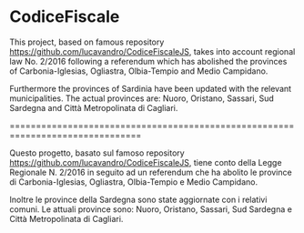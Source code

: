 # CodiceFiscale

This project, based on famous repository https://github.com/lucavandro/CodiceFiscaleJS, takes into account regional law No. 2/2016 following a referendum which has abolished the provinces of Carbonia-Iglesias, Ogliastra, Olbia-Tempio and Medio Campidano.

Furthermore the provinces of Sardinia have been updated with the relevant municipalities. The actual provinces are: Nuoro, Oristano, Sassari, Sud Sardegna and Città Metropolinata di Cagliari.

===============================================================================

Questo progetto, basato sul famoso repository https://github.com/lucavandro/CodiceFiscaleJS, tiene conto della Legge Regionale N. 2/2016 in seguito ad un referendum che ha abolito le province di Carbonia-Iglesias, Ogliastra, Olbia-Tempio e Medio Campidano.

Inoltre le province della Sardegna sono state aggiornate con i relativi comuni. Le attuali province sono: Nuoro, Oristano, Sassari, Sud Sardegna e Città Metropolinata di Cagliari.

